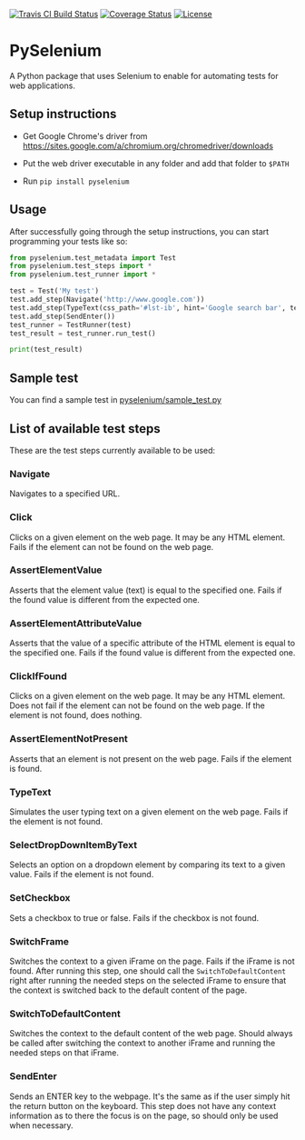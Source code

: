 [![Travis CI Build Status](https://travis-ci.org/felipefiali/PySelenium.svg?branch=master)](https://travis-ci.org/felipefiali/PySelenium)
[![Coverage Status](https://coveralls.io/repos/github/felipefiali/PySelenium/badge.svg)](https://coveralls.io/github/felipefiali/PySelenium)
[![License](https://img.shields.io/github/license/felipefiali/pyselenium.svg)](./LICENSE)

# PySelenium 
A Python package that uses Selenium to enable for automating tests for web applications.

## Setup instructions

* Get Google Chrome's driver from https://sites.google.com/a/chromium.org/chromedriver/downloads

* Put the web driver executable in any folder and add that folder to `$PATH`

* Run `pip install pyselenium` 

## Usage

After successfully going through the setup instructions, you can start programming your tests like so:

```python
from pyselenium.test_metadata import Test
from pyselenium.test_steps import *
from pyselenium.test_runner import *

test = Test('My test')
test.add_step(Navigate('http://www.google.com'))
test.add_step(TypeText(css_path='#lst-ib', hint='Google search bar', text='Automating a Google search'))
test.add_step(SendEnter())
test_runner = TestRunner(test)
test_result = test_runner.run_test()

print(test_result)
```

## Sample test

You can find a sample test in [pyselenium/sample_test.py](https://github.com/felipefiali/PySelenium/blob/master/pyselenium/sample_test.py)

## List of available test steps

These are the test steps currently available to be used:

### Navigate

Navigates to a specified URL.

### Click

Clicks on a given element on the web page. It may be any HTML element. Fails if the element can not be found on the web page.

### AssertElementValue

Asserts that the element value (text) is equal to the specified one. Fails if the found value is different from the expected one.

### AssertElementAttributeValue

Asserts that the value of a specific attribute of the HTML element is equal to the specified one. Fails if the found value is different from the expected one.

### ClickIfFound

Clicks on a given element on the web page. It may be any HTML element. Does not fail if the element can not be found on the web page. If the element is not found, does nothing.

### AssertElementNotPresent

Asserts that an element is not present on the web page. Fails if the element is found.

### TypeText

Simulates the user typing text on a given element on the web page. Fails if the element is not found.

### SelectDropDownItemByText

Selects an option on a dropdown element by comparing its text to a given value. Fails if the element is not found.

### SetCheckbox

Sets a checkbox to true or false. Fails if the checkbox is not found.

### SwitchFrame

Switches the context to a given iFrame on the page. Fails if the iFrame is not found. After running this step, one should call the `SwitchToDefaultContent` right after running the needed steps on the selected iFrame to ensure that the context is switched back to the default content of the page.

### SwitchToDefaultContent

Switches the context to the default content of the web page. Should always be called after switching the context to another iFrame and running the needed steps on that iFrame.

### SendEnter

Sends an ENTER key to the webpage. It's the same as if the user simply hit the return button on the keyboard. This step does not have any context information as to there the focus is on the page, so should only be used when necessary.